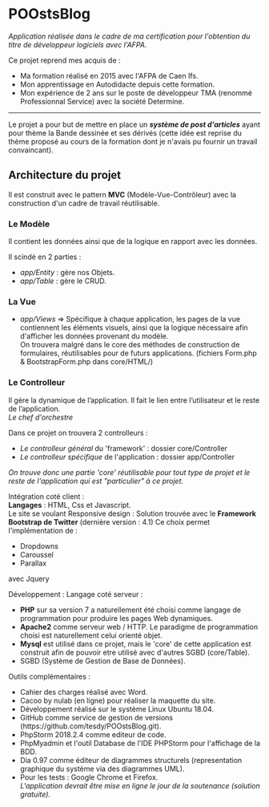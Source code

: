 # POOstsBlog

<em>Application réalisée dans le cadre de ma certification pour l'obtention du titre de développeur logiciels avec l'AFPA.</em> 

Ce projet reprend mes acquis de :<br> 
- Ma formation réalisé en 2015 avec l'AFPA de Caen Ifs.<br>
- Mon apprentissage en Autodidacte depuis cette formation.<br>
- Mon expérience de 2 ans sur le poste de développeur TMA (renommé Professionnal Service) avec la société Determine. 
<hr>
Le projet a pour but de mettre en place un <strong><em>système de post d'articles</em></strong> ayant pour thème la Bande dessinée et ses dérivés (cette idée est reprise du thème proposé au cours de la formation dont je n'avais pu fournir un travail convaincant).<br>

<h2>Architecture du projet</h2>

Il est construit avec le pattern <strong>MVC</strong> (Modèle-Vue-Contrôleur) avec la construction d'un cadre de travail réutilisable.<br>

<h3>Le Modèle</h3>
<p>Il contient les données ainsi que de la logique en rapport avec les données.</p>
Il scindé en 2 parties : 
<ul>
  <li><em>app/Entity</em> : gère nos Objets.
  <li><em>app/Table</em> : gère le CRUD.
</ul>
<h3>La Vue</h3>
<ul>
  <li><em>app/Views</em> => Spécifique à chaque application, les pages de la vue contiennent les éléments visuels, ainsi que la logique nécessaire afin d'afficher les données provenant du modèle.</li>
  On trouvera malgré dans le core des méthodes de construction de formulaires, réutilisables pour de futurs applications. (fichiers Form.php & BootstrapForm.php dans core/HTML/) 
</ul>

<h3>Le Controlleur</h3> 
<p>Il gère la dynamique de l’application. Il fait le lien entre l’utilisateur et le reste de l’application.<br>
<em>Le chef d'orchestre</em></p>
Dans ce projet on trouvera 2 controlleurs : 
<ul>
  <li><em>Le controlleur général</em> du 'framework' : dossier core/Controller
  <li><em>Le controlleur spécifique</em> de l'application : dossier app/Controller
</ul>
<em>On trouve donc une partie 'core' réutilisable pour tout type de projet et le reste de l'application qui est "particulier" 
à ce projet.</em>

Intégration coté client :<br>
<strong>Langages</strong> : HTML, Css et Javascript.<br>
Le site se voulant Responsive design : 
Solution trouvée avec le <strong>Framework Bootstrap de Twitter</strong> (dernière version : 4.1) 
Ce choix permet l'implémentation de : 
<ul>
  <li>Dropdowns 
  <li>Caroussel 
  <li>Parallax 
</ul>
avec Jquery 

Développement : 
Langage coté serveur : 
<ul>
  <li><strong>PHP</strong> sur sa version 7 a naturellement été choisi comme langage de programmation pour produire les pages        Web dynamiques.</li>
  <li><strong>Apache2</strong> comme serveur web / HTTP. Le paradigme de programmation choisi est naturellement celui orienté        objet.</li>
  <li><strong>Mysql</strong> est utilisé dans ce projet, mais le 'core' de cette application est construit afin de pouvoir          etre utilisé avec d'autres SGBD (core/Table).</li>
  <li>SGBD (Système de Gestion de Base de Données).</li>
</ul>

Outils complémentaires :
<ul>
  <li>Cahier des charges réalisé avec Word.<br>
  <li>Cacoo by nulab (en ligne) pour réaliser la maquette du site.<br>
  <li>Développement réalisé sur le système Linux Ubuntu 18.04.<br>
  <li>GitHub comme service de gestion de versions (https://github.com/tesdy/POOstsBlog.git).<br> 
  <li>PhpStorm 2018.2.4 comme editeur de code.</li>
  <li>PhpMyadmin et l'outil Database de l'IDE PHPStorm pour l'affichage de la BDD.</li>
  <li>Dia 0.97 comme éditeur de diagrammes structurels (representation graphique du système via des diagrammes UML).</li>
  <li>Pour les tests : Google Chrome et Firefox.</li> 
  <em>L'application devrait être mise en ligne le jour de la soutenance (solution gratuite).</em>
</ul>






